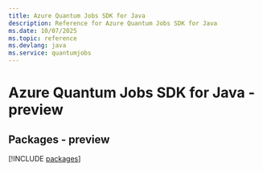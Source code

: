 ```yaml
---
title: Azure Quantum Jobs SDK for Java
description: Reference for Azure Quantum Jobs SDK for Java
ms.date: 10/07/2025
ms.topic: reference
ms.devlang: java
ms.service: quantumjobs
---
```

# Azure Quantum Jobs SDK for Java - preview
## Packages - preview
[!INCLUDE [packages](quantum-jobs-index.md)]